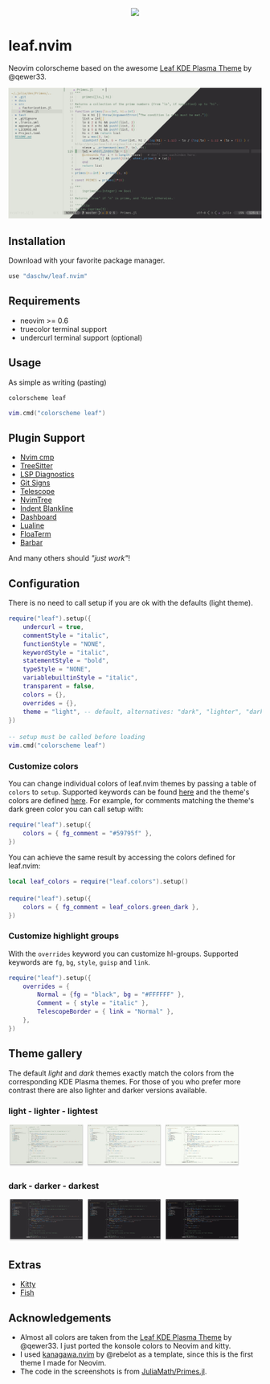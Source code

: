 <p align="center">
    <img src="https://raw.githubusercontent.com/qewer33/leaf-kde/main/logo.png" width="33%"></img>
</p>

# leaf.nvim

Neovim colorscheme based on the awesome [Leaf KDE Plasma Theme](https://github.com/qewer33/leaf-kde) by @qewer33.

![leav.nvim light dark preview](assets/preview.png)

## Installation

Download with your favorite package manager.

```lua
use "daschw/leaf.nvim"
```

## Requirements

- neovim >= 0.6
- truecolor terminal support
- undercurl terminal support (optional)

## Usage

As simple as writing (pasting)

```vim
colorscheme leaf
```

```lua
vim.cmd("colorscheme leaf")
```

## Plugin Support

- [Nvim cmp](https://github.com/hrsh7th/nvim-cmp)
- [TreeSitter](https://github.com/nvim-treesitter/nvim-treesitter)
- [LSP Diagnostics](https://neovim.io/doc/user/lsp.html)
- [Git Signs](https://github.com/lewis6991/gitsigns.nvim)
- [Telescope](https://github.com/nvim-telescope/telescope.nvim)
- [NvimTree](https://github.com/kyazdani42/nvim-tree.lua)
- [Indent Blankline](https://github.com/lukas-reineke/indent-blankline.nvim)
- [Dashboard](https://github.com/glepnir/dashboard-nvim)
- [Lualine](https://github.com/nvim-lualine/lualine.nvim)
- [FloaTerm](https://github.com/voldikss/vim-floaterm)
- [Barbar](https://github.com/romgrk/barbar.nvim)

And many others should _"just work"_!

## Configuration

There is no need to call setup if you are ok with the defaults (light theme).

```lua
require("leaf").setup({
    undercurl = true,
    commentStyle = "italic",
    functionStyle = "NONE",
    keywordStyle = "italic",
    statementStyle = "bold",
    typeStyle = "NONE",
    variablebuiltinStyle = "italic",
    transparent = false,
    colors = {},
    overrides = {},
    theme = "light", -- default, alternatives: "dark", "lighter", "darker", "lightest", "darkest"
})

-- setup must be called before loading
vim.cmd("colorscheme leaf")
```

### Customize colors

You can change individual colors of leaf.nvim themes by passing a table of `colors` to `setup`.
Supported keywords can be found [here](lua/leaf/themes.lua) and the theme's colors are defined [here](lua/leaf/colors.lua).
For example, for comments matching the theme's dark green color you can call setup with:

```lua
require("leaf").setup({
    colors = { fg_comment = "#59795f" },
})
```

You can achieve the same result by accessing the colors defined for leaf.nvim:

```lua
local leaf_colors = require("leaf.colors").setup()

require("leaf").setup({
    colors = { fg_comment = leaf_colors.green_dark },
})
```

### Customize highlight groups

With the `overrides` keyword you can customize hl-groups.
Supported keywords are `fg`, `bg`, `style`, `guisp` and `link`.

```lua
require("leaf").setup({
    overrides = {
        Normal = {fg = "black", bg = "#FFFFFF" },
        Comment = { style = "italic" },
        TelescopeBorder = { link = "Normal" },
    },
})
```

## Theme gallery

The default *light* and *dark* themes exactly match the colors from the corresponding KDE Plasma themes.
For those of you who prefer more contrast there are also lighter and darker versions available.

### light - lighter - lightest
<img src="assets/screenshot-light.png" width="30%"></img> <img src="assets/screenshot-lighter.png" width="30%"></img> <img src="assets/screenshot-lightest.png" width="30%"></img>

### dark - darker - darkest
<img src="assets/screenshot-dark.png" width="30%"></img> <img src="assets/screenshot-darker.png" width="30%"></img> <img src="assets/screenshot-darkest.png" width="30%"></img>

## Extras

- [Kitty](extras/kitty)
- [Fish](extras/fish)

## Acknowledgements

- Almost all colors are taken from the [Leaf KDE Plasma Theme](https://github.com/qewer33/leaf-kde) by @qewer33. I just ported the konsole colors to Neovim and kitty.
- I used [kanagawa.nvim](https://github.com/rebelot/kanagawa.nvim) by @rebelot as a template, since this is the first theme I made for Neovim.
- The code in the screenshots is from [JuliaMath/Primes.jl](https://github.com/JuliaMath/Primes.jl).
